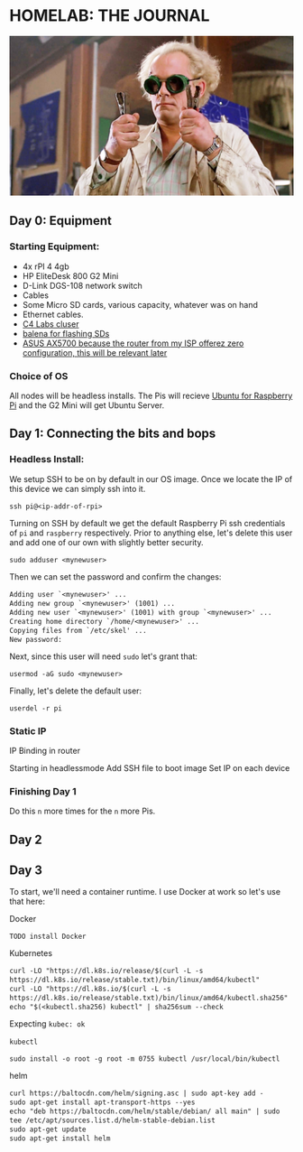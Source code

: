 # HOMELAB: THE JOURNAL

![yup](1point21.png)

## Day 0: Equipment

### Starting Equipment:
* 4x rPI 4 4gb
* HP EliteDesk 800 G2 Mini
* D-Link DGS-108 network switch
* Cables
* Some Micro SD cards, various capacity, whatever was on hand
* Ethernet cables.
* [C4 Labs cluser](https://www.amazon.com/gp/product/B0844YSJWB/ref=ppx_yo_dt_b_asin_title_o04_s00?ie=UTF8&th=1)
* [balena for flashing SDs](https://www.balena.io/etcher/)
* [ASUS AX5700 because the router from my ISP offerez zero configuration, this will be relevant later](https://www.amazon.com/gp/product/B08BJHS3X7/ref=ppx_yo_dt_b_asin_title_o02_s00?ie=UTF8&psc=1)

### Choice of OS
All nodes will be headless installs. The Pis will recieve [Ubuntu for Raspberry Pi](https://ubuntu.com/raspberry-pi) and the G2 Mini will get Ubuntu Server.

## Day 1: Connecting the bits and bops

### Headless Install:

We setup SSH to be on by default in our OS image. Once we locate the IP of this device we can simply ssh into it.
```shell
ssh pi@<ip-addr-of-rpi>
```
Turning on SSH by default we get the default Raspberry Pi ssh credentials of `pi` and `raspberry` respectively. 
Prior to anything else, let's delete this user and add one of our own with slightly better security.


```shell
sudo adduser <mynewuser>
```

Then we can set the password and confirm the changes:
```shell
Adding user `<mynewuser>' ...
Adding new group `<mynewuser>' (1001) ...
Adding new user `<mynewuser>' (1001) with group `<mynewuser>' ...
Creating home directory `/home/<mynewuser>' ...
Copying files from `/etc/skel' ...
New password:
```

Next, since this user will need `sudo` let's grant that:
```shell
usermod -aG sudo <mynewuser>
```

Finally, let's delete the default user:
```shell
userdel -r pi
```



### Static IP

IP Binding in router

Starting in headlessmode
Add SSH file to boot image
Set IP on each device


### Finishing Day 1

Do this `n` more times for the `n` more Pis.

## 

## Day 2

## Day 3

To start, we'll need a container runtime. I use Docker at work so let's use that here:

Docker
```shell
TODO install Docker
```

Kubernetes
```shell
curl -LO "https://dl.k8s.io/release/$(curl -L -s https://dl.k8s.io/release/stable.txt)/bin/linux/amd64/kubectl"
curl -LO "https://dl.k8s.io/$(curl -L -s https://dl.k8s.io/release/stable.txt)/bin/linux/amd64/kubectl.sha256"
echo "$(<kubectl.sha256) kubectl" | sha256sum --check
```
Expecting `kubec: ok`

`kubectl`
```shell
sudo install -o root -g root -m 0755 kubectl /usr/local/bin/kubectl
```

helm
```shell
curl https://baltocdn.com/helm/signing.asc | sudo apt-key add -
sudo apt-get install apt-transport-https --yes
echo "deb https://baltocdn.com/helm/stable/debian/ all main" | sudo tee /etc/apt/sources.list.d/helm-stable-debian.list
sudo apt-get update
sudo apt-get install helm
```


